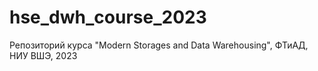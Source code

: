 # hse_dwh_course_2023
Репозиторий курса "Modern Storages and Data Warehousing", ФТиАД, НИУ ВШЭ, 2023

